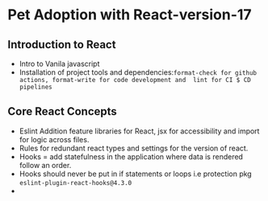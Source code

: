# Pet Adoption with React-version-17
## Introduction to React
- Intro to Vanila javascript
- Installation of project tools and dependencies:`format-check for github actions, format-write for code development and  lint for CI $ CD pipelines`
## Core React Concepts
- Eslint Addition feature libraries for React, jsx for accessibility and import for logic across files.
- Rules for redundant react types and settings for the version of react.
- Hooks =  add statefulness in the application where data is rendered follow an order.
- Hooks should never be put in if statements or loops i.e protection pkg `eslint-plugin-react-hooks@4.3.0`
- 